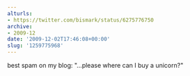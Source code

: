 ```yaml
---
alturls:
- https://twitter.com/bismark/status/6275776750
archive:
- 2009-12
date: '2009-12-02T17:46:08+00:00'
slug: '1259775968'
---
```


best spam on my blog: "…please where can I buy a unicorn?"


